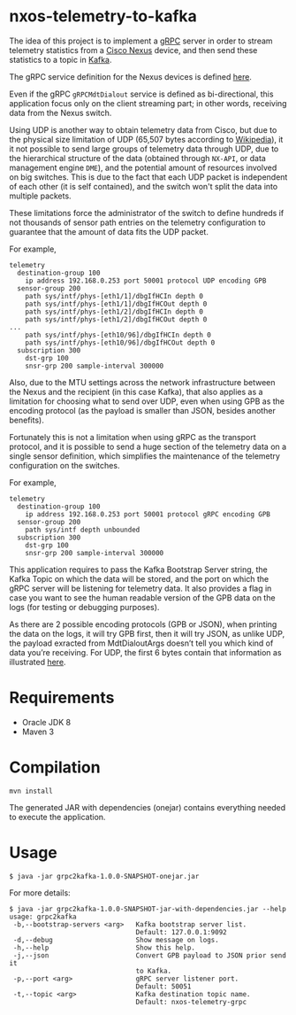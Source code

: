 # nxos-telemetry-to-kafka

The idea of this project is to implement a [gRPC](https://grpc.io/) server in order to stream telemetry statistics from a [Cisco Nexus](https://www.cisco.com/go/nexus) device, and then send these statistics to a topic in [Kafka](http://kafka.apache.org/).

The gRPC service definition for the Nexus devices is defined [here](https://github.com/CiscoDevNet/nx-telemetry-proto).

Even if the gRPC `gRPCMdtDialout` service is defined as bi-directional, this application focus only on the client streaming part; in other words, receiving data from the Nexus switch.

Using UDP is another way to obtain telemetry data from Cisco, but due to the physical size limitation of UDP (65,507 bytes according to [Wikipedia](https://en.wikipedia.org/wiki/User_Datagram_Protocol)), it it not possible to send large groups of telemetry data through UDP, due to the hierarchical structure of the data (obtained through `NX-API`, or data management engine `DME`), and the potential amount of resources involved on big switches. This is due to the fact that each UDP packet is independent of each other (it is self contained), and the switch won't split the data into multiple packets.

These limitations force the administrator of the switch to define hundreds if not thousands of sensor path entries on the telemetry configuration to guarantee that the amount of data fits the UDP packet.

For example,

```
telemetry
  destination-group 100
    ip address 192.168.0.253 port 50001 protocol UDP encoding GPB
  sensor-group 200
    path sys/intf/phys-[eth1/1]/dbgIfHCIn depth 0
    path sys/intf/phys-[eth1/1]/dbgIfHCOut depth 0
    path sys/intf/phys-[eth1/2]/dbgIfHCIn depth 0
    path sys/intf/phys-[eth1/2]/dbgIfHCOut depth 0
...
    path sys/intf/phys-[eth10/96]/dbgIfHCIn depth 0
    path sys/intf/phys-[eth10/96]/dbgIfHCOut depth 0
  subscription 300
    dst-grp 100
    snsr-grp 200 sample-interval 300000
```

Also, due to the MTU settings across the network infrastructure between the Nexus and the recipient (in this case Kafka), that also applies as a limitation for choosing what to send over UDP, even when using GPB as the encoding protocol (as the payload is smaller than JSON, besides another benefits).

Fortunately this is not a limitation when using gRPC as the transport protocol, and it is possible to send a huge section of the telemetry data on a single sensor definition, which simplifies the maintenance of the telemetry configuration on the switches.

For example,

```
telemetry
  destination-group 100
    ip address 192.168.0.253 port 50001 protocol gRPC encoding GPB
  sensor-group 200
    path sys/intf depth unbounded
  subscription 300
    dst-grp 100
    snsr-grp 200 sample-interval 300000
```

This application requires to pass the Kafka Bootstrap Server string, the Kafka Topic on which the data will be stored, and the port on which the gRPC server will be listening for telemetry data. It also provides a flag in case you want to see the human readable version of the GPB data on the logs (for testing or debugging purposes).

As there are 2 possible encoding protocols (GPB or JSON), when printing the data on the logs, it will try GPB first, then it will try JSON, as unlike UDP, the payload exracted from MdtDialoutArgs doesn’t tell you which kind of data you’re receiving. For UDP, the first 6 bytes contain that information as illustrated [here](https://www.cisco.com/c/en/us/td/docs/switches/datacenter/nexus9000/sw/7-x/programmability/guide/b_Cisco_Nexus_9000_Series_NX-OS_Programmability_Guide_7x/b_Cisco_Nexus_9000_Series_NX-OS_Programmability_Guide_7x_chapter_011000.html).

# Requirements

* Oracle JDK 8
* Maven 3

# Compilation

```SHELL
mvn install
```

The generated JAR with dependencies (onejar) contains everything needed to execute the application.

# Usage

```SHELL
$ java -jar grpc2kafka-1.0.0-SNAPSHOT-onejar.jar
```

For more details:

```SHELL
$ java -jar grpc2kafka-1.0.0-SNAPSHOT-jar-with-dependencies.jar --help
usage: grpc2kafka
 -b,--bootstrap-servers <arg>   Kafka bootstrap server list.
                                Default: 127.0.0.1:9092
 -d,--debug                     Show message on logs.
 -h,--help                      Show this help.
 -j,--json                      Convert GPB payload to JSON prior send it
                                to Kafka.
 -p,--port <arg>                gRPC server listener port.
                                Default: 50051
 -t,--topic <arg>               Kafka destination topic name.
                                Default: nxos-telemetry-grpc
```
                                
